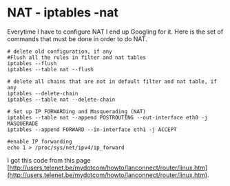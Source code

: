 

# NAT - iptables -nat

Everytime I have to configure NAT I end up Googling for it. Here is the set of commands that must be done in order to do NAT.

	# delete old configuration, if any
	#Flush all the rules in filter and nat tables
   	iptables --flush           		
   	iptables --table nat --flush
	
	# delete all chains that are not in default filter and nat table, if any
   	iptables --delete-chain     
   	iptables --table nat --delete-chain

	# Set up IP FORWARDing and Masquerading (NAT)
   	iptables --table nat --append POSTROUTING --out-interface eth0 -j MASQUERADE
   	iptables --append FORWARD --in-interface eth1 -j ACCEPT

	#enable IP forwarding
   	echo 1 > /proc/sys/net/ipv4/ip_forward


I got this code from this page [http://users.telenet.be/mydotcom/howto/lanconnect/router/linux.htm](http://users.telenet.be/mydotcom/howto/lanconnect/router/linux.htm).
